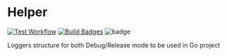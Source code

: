 # Helper

[![Test Workflow](https://github.com/kaankoken/helper/actions/workflows/test_workflow.yaml/badge.svg?branch=master)](https://github.com/kaankoken/helper/actions/workflows/test_workflow.yaml) [![Build Badges](https://github.com/kaankoken/helper/actions/workflows/badges.yaml/badge.svg?branch=v0.0.1)](https://github.com/kaankoken/helper/actions/workflows/badges.yaml) ![badge](https://img.shields.io/endpoint?url=https://gist.githubusercontent.com/kaankoken/b3f07e6162738ab5d2956eecb64afd78/raw/helper-coverage.json) 

Loggers structure for both Debug/Release mode to be used in Go project

